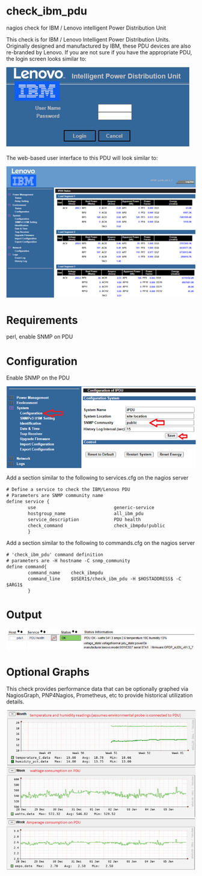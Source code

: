 # check_ibm_pdu
nagios check for IBM / Lenovo intelligent Power Distribution Unit

This check is for IBM / Lenovo Intelligent Power Distribution Units.  
Originally designed and manufactured by IBM, these PDU devices are also re-branded by Lenovo.
If you are not sure if you have the appropriate PDU, the login screen looks similar to:

<img src=images/login.png>

The web-based user interface to this PDU will look similar to:

<img src=images/webgui.png>

# Requirements
perl, enable SNMP on PDU


# Configuration
Enable SNMP on the PDU

<img src=images/snmp.png>

Add a section similar to the following to services.cfg on the nagios server
```
# Define a service to check the IBM/Lenovo PDU
# Parameters are SNMP community name
define service {
        use                             generic-service
        hostgroup_name                  all_ibm_pdu
        service_description             PDU health
        check_command                   check_ibmpdu!public
        }
```


Add a section similar to the following to commands.cfg on the nagios server
```
# 'check_ibm_pdu' command definition
# parameters are -H hostname -C snmp_community
define command{
        command_name    check_ibmpdu
        command_line    $USER1$/check_ibm_pdu -H $HOSTADDRESS$ -C $ARG1$
        }
```



# Output
<img src=images/output.png>

# Optional Graphs

This check provides performance data that can be optionally graphed via NagiosGraph, PNP4Nagios, Prometheus, etc to provide historical utilization details.

<img src=images/temperature.png>
<img src=images/watts.png>
<img src=images/amps.png>
